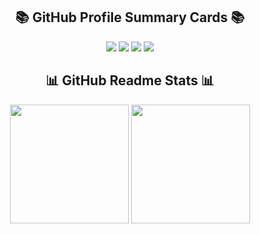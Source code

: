 <h2 align="center">📚 GitHub Profile Summary Cards 📚</h2>
<div align="center">
    <img src="https://github-profile-summary-cards.vercel.app/api/cards/repos-per-language?username=kappy713&count_private=true&theme=omni"/>
    <img src="https://github-profile-summary-cards.vercel.app/api/cards/most-commit-language?username=kappy713&count_private=true&theme=omni"/>
    <img src="http://github-profile-summary-cards.vercel.app/api/cards/stats?username=kappy713&theme=omni"/>
    <img src="http://github-profile-summary-cards.vercel.app/api/cards/productive-time?username=kappy713&theme=omni&utcOffset=9"/>
</div>

<h2 align="center">📊 GitHub Readme Stats 📊</h2>
<div align="center">
    <img height="190px" src="https://github-readme-stats.vercel.app/api?username=kappy713&theme=omni&show_icons=ture" />
    <img height="190px" src="https://github-readme-stats.vercel.app/api/top-langs/?username=kappy713&layout=compact&show_icons=true&theme=omni&hide=html,css" />
</div>

<!--
**kappy0713/kappy0713** is a ✨ _special_ ✨ repository because its `README.md` (this file) appears on your GitHub profile.

Here are some ideas to get you started:

- 🔭 I’m currently working on ...
- 🌱 I’m currently learning ...
- 👯 I’m looking to collaborate on ...
- 🤔 I’m looking for help with ...
- 💬 Ask me about ...
- 📫 How to reach me: ...
- 😄 Pronouns: ...
- ⚡ Fun fact: ...
-->
